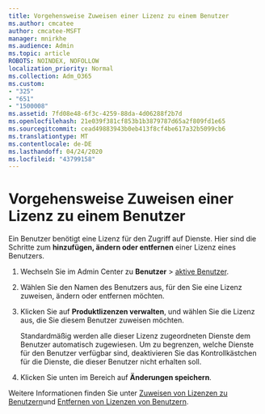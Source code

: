 ```yaml
---
title: Vorgehensweise Zuweisen einer Lizenz zu einem Benutzer
ms.author: cmcatee
author: cmcatee-MSFT
manager: mnirkhe
ms.audience: Admin
ms.topic: article
ROBOTS: NOINDEX, NOFOLLOW
localization_priority: Normal
ms.collection: Adm_O365
ms.custom:
- "325"
- "651"
- "1500008"
ms.assetid: 7fd08e48-6f3c-4259-88da-4d06288f2b7d
ms.openlocfilehash: 21e039f381cf853b1b3879787d65a2f809fd1e65
ms.sourcegitcommit: cead49883943b0eb413f8cf4be617a32b5099cb6
ms.translationtype: MT
ms.contentlocale: de-DE
ms.lasthandoff: 04/24/2020
ms.locfileid: "43799158"
---
```

# <a name="how-to-assign-a-license-to-a-user"></a>Vorgehensweise Zuweisen einer Lizenz zu einem Benutzer

Ein Benutzer benötigt eine Lizenz für den Zugriff auf Dienste. Hier sind die Schritte zum **hinzufügen, ändern oder entfernen** einer Lizenz eines Benutzers.
  
1. Wechseln Sie im Admin Center zu **Benutzer** \> [aktive Benutzer](https://go.microsoft.com/fwlink/p/?linkid=834822).

2. Wählen Sie den Namen des Benutzers aus, für den Sie eine Lizenz zuweisen, ändern oder entfernen möchten.

3. Klicken Sie auf **Produktlizenzen verwalten**, und wählen Sie die Lizenz aus, die Sie diesem Benutzer zuweisen möchten.

    Standardmäßig werden alle dieser Lizenz zugeordneten Dienste dem Benutzer automatisch zugewiesen. Um zu begrenzen, welche Dienste für den Benutzer verfügbar sind, deaktivieren Sie das Kontrollkästchen für die Dienste, die dieser Benutzer nicht erhalten soll.

4. Klicken Sie unten im Bereich auf **Änderungen speichern**.

Weitere Informationen finden Sie unter [Zuweisen von Lizenzen zu Benutzern](https://docs.microsoft.com/office365/admin/subscriptions-and-billing/assign-licenses-to-users)und [Entfernen von Lizenzen von Benutzern](https://docs.microsoft.com/office365/admin/subscriptions-and-billing/remove-licenses-from-users).
